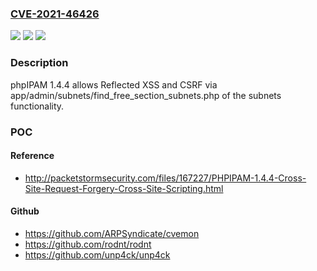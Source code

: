 ### [CVE-2021-46426](https://cve.mitre.org/cgi-bin/cvename.cgi?name=CVE-2021-46426)
![](https://img.shields.io/static/v1?label=Product&message=n%2Fa&color=blue)
![](https://img.shields.io/static/v1?label=Version&message=n%2Fa&color=blue)
![](https://img.shields.io/static/v1?label=Vulnerability&message=n%2Fa&color=brighgreen)

### Description

phpIPAM 1.4.4 allows Reflected XSS and CSRF via app/admin/subnets/find_free_section_subnets.php of the subnets functionality.

### POC

#### Reference
- http://packetstormsecurity.com/files/167227/PHPIPAM-1.4.4-Cross-Site-Request-Forgery-Cross-Site-Scripting.html

#### Github
- https://github.com/ARPSyndicate/cvemon
- https://github.com/rodnt/rodnt
- https://github.com/unp4ck/unp4ck

